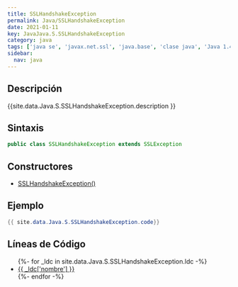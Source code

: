 ```yaml
---
title: SSLHandshakeException
permalink: Java/SSLHandshakeException
date: 2021-01-11
key: JavaJava.S.SSLHandshakeException
category: java
tags: ['java se', 'javax.net.ssl', 'java.base', 'clase java', 'Java 1.4']
sidebar: 
  nav: java
---
```


## Descripción
{{site.data.Java.S.SSLHandshakeException.description }}

## Sintaxis
~~~java
public class SSLHandshakeException extends SSLException
~~~

## Constructores
* [SSLHandshakeException()](/Java/SSLHandshakeException/SSLHandshakeException/)

## Ejemplo
~~~java
{{ site.data.Java.S.SSLHandshakeException.code}}
~~~

## Líneas de Código
<ul>
{%- for _ldc in site.data.Java.S.SSLHandshakeException.ldc -%}
   <li>
       <a href="{{_ldc['url'] }}">{{ _ldc['nombre'] }}</a>
   </li>
{%- endfor -%}
</ul>
